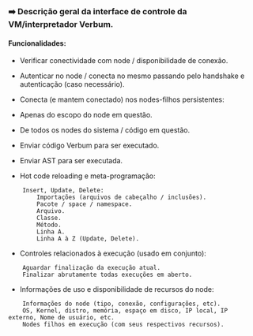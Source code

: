 ### :arrow_right: Descrição geral da interface de controle da VM/interpretador Verbum.

#### Funcionalidades:

- Verificar conectividade com node / disponibilidade de conexão.
- Autenticar no node / conecta no mesmo passando pelo handshake e autenticação (caso necessário).

- Conecta (e mantem conectado) nos nodes-filhos persistentes:
-    Apenas do escopo do node em questão.
-    De todos os nodes do sistema / código em questão.

- Enviar código Verbum para ser executado.
- Enviar AST para ser executada.

- Hot code reloading e meta-programação:
```
    Insert, Update, Delete:
        Importações (arquivos de cabeçalho / inclusões).
        Pacote / space / namespace.
        Arquivo.
        Classe.
        Método.
        Linha A.
        Linha A à Z (Update, Delete).
```

- Controles relacionados à execução (usado em conjunto):
```
    Aguardar finalização da execução atual.
    Finalizar abrutamente todas execuções em aberto.
```

- Informações de uso e disponibilidade de recursos do node:
```
    Informações do node (tipo, conexão, configurações, etc).
    OS, Kernel, distro, memória, espaço em disco, IP local, IP externo, Nome de usuário, etc.
    Nodes filhos em execução (com seus respectivos recursos).
```

